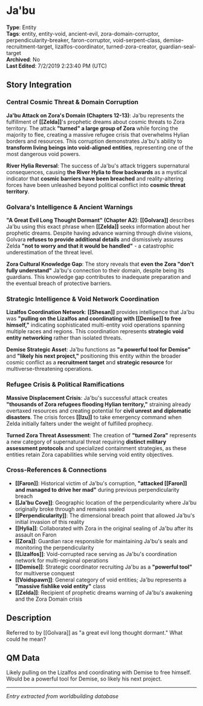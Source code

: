 # Ja'bu

**Type**: Entity  
**Tags**: entity, entity-void, ancient-evil, zora-domain-corruptor, perpendicularity-breaker, faron-corruptor, void-serpent-class, demise-recruitment-target, lizalfos-coordinator, turned-zora-creator, guardian-seal-target  
**Archived**: No  
**Last Edited**: 7/2/2019 2:23:40 PM (UTC)

## Story Integration

### Central Cosmic Threat & Domain Corruption
**Ja'bu Attack on Zora's Domain (Chapters 12-13)**: Ja'bu represents the fulfillment of **[[Zelda]]**'s prophetic dreams about cosmic threats to Zora territory. The attack **"turned" a large group of Zora** while forcing the majority to flee, creating a massive refugee crisis that overwhelms Hylian borders and resources. This corruption demonstrates Ja'bu's ability to **transform living beings into void-aligned entities**, representing one of the most dangerous void powers.

**River Hylia Reversal**: The success of Ja'bu's attack triggers supernatural consequences, causing **the River Hylia to flow backwards** as a mystical indicator that **cosmic barriers have been breached** and reality-altering forces have been unleashed beyond political conflict into **cosmic threat territory**.

### Golvara's Intelligence & Ancient Warnings
**"A Great Evil Long Thought Dormant" (Chapter A2)**: **[[Golvara]]** describes Ja'bu using this exact phrase when **[[Zelda]]** seeks information about her prophetic dreams. Despite having advance warning through divine visions, Golvara **refuses to provide additional details** and dismissively assures Zelda **"not to worry and that it would be handled"** - a catastrophic underestimation of the threat level.

**Zora Cultural Knowledge Gap**: The story reveals that **even the Zora "don't fully understand"** Ja'bu's connection to their domain, despite being its guardians. This knowledge gap contributes to inadequate preparation and the eventual breach of protective barriers.

### Strategic Intelligence & Void Network Coordination
**Lizalfos Coordination Network**: **[[Shesan]]** provides intelligence that Ja'bu was **"pulling on the Lizalfos and coordinating with [[Demise]] to free himself,"** indicating sophisticated multi-entity void operations spanning multiple races and regions. This coordination represents **strategic void entity networking** rather than isolated threats.

**Demise Strategic Asset**: Ja'bu functions as **"a powerful tool for Demise"** and **"likely his next project,"** positioning this entity within the broader cosmic conflict as a **recruitment target** and **strategic resource** for multiverse-threatening operations.

### Refugee Crisis & Political Ramifications  
**Massive Displacement Crisis**: Ja'bu's successful attack creates **"thousands of Zora refugees flooding Hylian territory,"** straining already overtaxed resources and creating potential for **civil unrest and diplomatic disasters**. The crisis forces **[[Izu]]** to take emergency command when Zelda initially falters under the weight of fulfilled prophecy.

**Turned Zora Threat Assessment**: The creation of **"turned Zora"** represents a new category of supernatural threat requiring **distinct military assessment protocols** and specialized containment strategies, as these entities retain Zora capabilities while serving void entity objectives.

### Cross-References & Connections
- **[[Faron]]**: Historical victim of Ja'bu's corruption, **"attacked [[Faron]] and managed to drive her mad"** during previous perpendicularity breach
- **[[Ja'bu Cove]]**: Geographic location of the perpendicularity where Ja'bu originally broke through and remains sealed
- **[[Perpendicularity]]**: The dimensional breach point that allowed Ja'bu's initial invasion of this reality
- **[[Hylia]]**: Collaborated with Zora in the original sealing of Ja'bu after its assault on Faron
- **[[Zora]]**: Guardian race responsible for maintaining Ja'bu's seals and monitoring the perpendicularity
- **[[Lizalfos]]**: Void-corrupted race serving as Ja'bu's coordination network for multi-regional operations
- **[[Demise]]**: Strategic coordinator recruiting Ja'bu as a **"powerful tool"** for multiverse conquest
- **[[Voidspawn]]**: General category of void entities; Ja'bu represents a **"massive fishlike void entity"** class
- **[[Zelda]]**: Recipient of prophetic dreams warning of Ja'bu's awakening and the Zora Domain crisis

## Description
Referred to by [[Golvara]] as "a great evil long thought dormant." What could he mean?

## QM Data
Likely pulling on the Lizalfos and coordinating with Demise to free himself. Would be a powerful tool for Demise, so likely his next project.

---
*Entry extracted from worldbuilding database*
